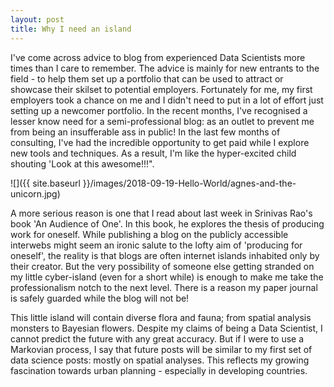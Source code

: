 ```yaml
---
layout: post
title: Why I need an island
---
```


I've come across advice to blog from experienced Data Scientists more times than I care to remember. The advice is mainly for new entrants to the field - to help them set up a portfolio that can be used to attract or showcase their skilset to potential employers. Fortunately for me, my first employers took a chance on me and I didn't need to put in a lot of effort just setting up a newcomer portfolio. In the recent months, I've recognised a lesser know need for a semi-professional blog: as an outlet to prevent me from being an insufferable ass in public! In the last few months of consulting, I've had the incredible opportunity to get paid while I explore new tools and techniques. As a result, I'm like the hyper-excited child shouting 'Look at this awesome!!!". 

![]({{ site.baseurl }}/images/2018-09-19-Hello-World/agnes-and-the-unicorn.jpg)

A more serious reason is one that I read about last week in Srinivas Rao's book 'An Audience of One'. In this book, he explores the thesis of producing work for oneself. While publishing a blog on the publicly accessible interwebs might seem an ironic salute to the lofty aim of 'producing for oneself', the reality is that blogs are often internet islands inhabited only by their creator. But the very possibility of someone else getting stranded on my little cyber-island (even for a short while) is enough to make me take the professionalism notch to the next level. There is a reason my paper journal is safely guarded while the blog will not be! 

This little island will contain diverse flora and fauna; from spatial analysis monsters to Bayesian flowers. Despite my claims of being a Data Scientist, I cannot predict the future with any great accuracy. But if I were to use a Markovian process, I say that future posts will be similar to my first set of data science posts: mostly on spatial analyses. This reflects my growing fascination towards urban planning - especially in developing countries.

